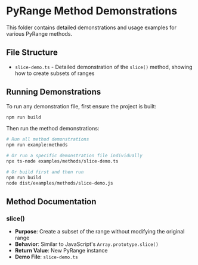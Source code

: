 # PyRange Method Demonstrations

This folder contains detailed demonstrations and usage examples for various PyRange methods.

## File Structure

- `slice-demo.ts` - Detailed demonstration of the `slice()` method, showing how to create subsets of ranges

## Running Demonstrations

To run any demonstration file, first ensure the project is built:

```bash
npm run build
```

Then run the method demonstrations:

```bash
# Run all method demonstrations
npm run example:methods

# Or run a specific demonstration file individually
npx ts-node examples/methods/slice-demo.ts

# Or build first and then run
npm run build
node dist/examples/methods/slice-demo.js
```

## Method Documentation

### slice()

- **Purpose**: Create a subset of the range without modifying the original range
- **Behavior**: Similar to JavaScript's `Array.prototype.slice()`
- **Return Value**: New PyRange instance
- **Demo File**: `slice-demo.ts`
